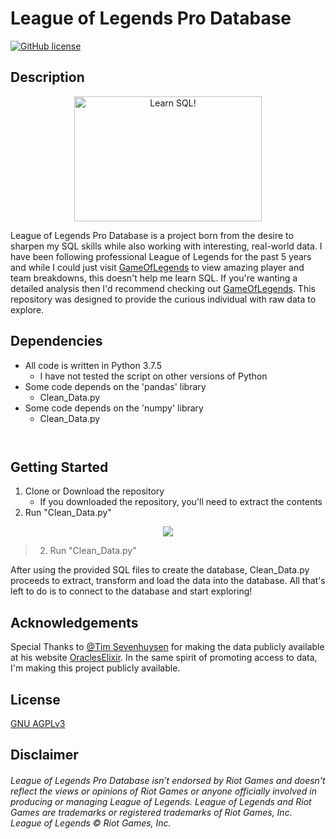 # League of Legends Pro Database
[![GitHub license](https://img.shields.io/github/license/tyler-huffman/league-of-legends-pro-db)](https://github.com/tyler-huffman/league-of-legends-pro-db/blob/master/LICENSE.md)

## Description
<p align="center">
<img src="https://i.imgflip.com/1iio06.jpg"
   title="Learn SQL!"
 width=300px
height=200px
>
</p>

League of Legends Pro Database is a project born from the desire to sharpen my SQL skills while
also working with interesting, real-world data. I have been following professional League of Legends
for the past 5 years and while I could just visit [GameOfLegends](https://gol.gg/esports/home/) to view
amazing player and team breakdowns, this doesn't help me learn SQL. If you're wanting a detailed analysis
then I'd recommend checking out [GameOfLegends](https://gol.gg/esports/home/). This repository was designed
to provide the curious individual with raw data to explore.

## Dependencies

* All code is written in Python 3.7.5
   * I have not tested the script on other versions of Python
* Some code depends on the 'pandas' library
    * Clean_Data.py
* Some code depends on the 'numpy' library
    * Clean_Data.py

<code>&nbsp;</code>

## Getting Started

1. Clone or Download the repository
   * If you downloaded the repository, you'll need to extract the contents
2. Run "Clean_Data.py"

<p align="center">
<img src="https://media.tenor.com/images/599c3ef1b137e6ec091dc1ae15858301/tenor.gif">
</p>

> 2. Run "Clean_Data.py"

After using the provided SQL files to create the database, Clean_Data.py proceeds to extract, transform
and load the data into the database. All that's left to do is to connect to the database and start exploring!

## Acknowledgements

Special Thanks to [@Tim Sevenhuysen](https://twitter.com/TimSevenhuysen)
for making the data publicly available at his website
[OraclesElixir](https://oracleselixir.com/matchdata/).
In the same spirit of promoting access to data, I'm
making this project publicly available.


## License
[GNU AGPLv3 ](https://www.gnu.org/licenses/agpl-3.0.en.html)

## Disclaimer
###### League of Legends Pro Database isn’t endorsed by Riot Games and doesn’t reflect the views or opinions of Riot Games or anyone officially involved in producing or managing League of Legends. League of Legends and Riot Games are trademarks or registered trademarks of Riot Games, Inc. League of Legends © Riot Games, Inc.
